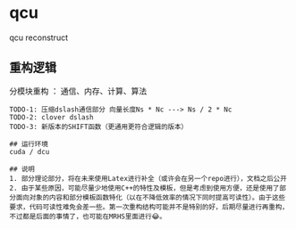 # qcu
qcu reconstruct

## 重构逻辑

分模块重构 ： 通信、内存、计算、算法

~~~TODO-0：泛化SU(N)，使得Nc不再固定为3~~~ (此部分移动至MRHS_qcu实现)
TODO-1: 压缩dslash通信部分 向量长度Ns * Nc ---> Ns / 2 * Nc
TODO-2: clover dslash
TODO-3: 新版本的SHIFT函数（更通用更符合逻辑的版本）

## 运行环境
cuda / dcu

## 说明
1. 部分理论部分，将在未来使用Latex进行补全（或许会在另一个repo进行），文档之后公开
2. 由于某些原因，可能尽量少地使用C++的特性及模板，但是考虑到使用方便，还是使用了部分面向对象的内容和部分模板函数特化（以在不降低效率的情况下同时提高可读性）。由于这些要求，代码可读性难免会差一些。第一次重构结构可能并不是特别的好，后期尽量进行再重构，不过都是后面的事情了，也可能在MRHS里面进行😂。